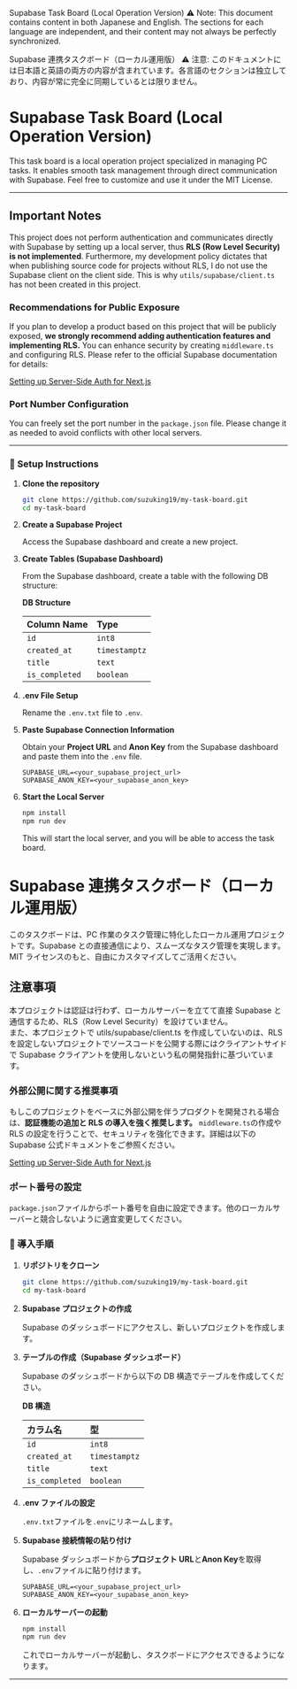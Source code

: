 Supabase Task Board (Local Operation Version)
⚠️ Note: This document contains content in both Japanese and English. The sections for each language are independent, and their content may not always be perfectly synchronized.

Supabase 連携タスクボード（ローカル運用版）
⚠️ 注意: このドキュメントには日本語と英語の両方の内容が含まれています。各言語のセクションは独立しており、内容が常に完全に同期しているとは限りません。

# Supabase Task Board (Local Operation Version)

This task board is a local operation project specialized in managing PC tasks. It enables smooth task management through direct communication with Supabase. Feel free to customize and use it under the MIT License.

---

## Important Notes

This project does not perform authentication and communicates directly with Supabase by setting up a local server, thus **RLS (Row Level Security) is not implemented**.
Furthermore, my development policy dictates that when publishing source code for projects without RLS, I do not use the Supabase client on the client side. This is why `utils/supabase/client.ts` has not been created in this project.

### Recommendations for Public Exposure

If you plan to develop a product based on this project that will be publicly exposed, **we strongly recommend adding authentication features and implementing RLS.** You can enhance security by creating `middleware.ts` and configuring RLS. Please refer to the official Supabase documentation for details:

[Setting up Server-Side Auth for Next.js](https://supabase.com/docs/guides/auth/server-side/nextjs)

### Port Number Configuration

You can freely set the port number in the `package.json` file. Please change it as needed to avoid conflicts with other local servers.

---

### 📝 Setup Instructions

1.  **Clone the repository**

    ```bash
    git clone https://github.com/suzuking19/my-task-board.git
    cd my-task-board
    ```

2.  **Create a Supabase Project**

    Access the Supabase dashboard and create a new project.

3.  **Create Tables (Supabase Dashboard)**

    From the Supabase dashboard, create a table with the following DB structure:

    **DB Structure**

    | Column Name    | Type          |
    | :------------- | :------------ |
    | `id`           | `int8`        |
    | `created_at`   | `timestamptz` |
    | `title`        | `text`        |
    | `is_completed` | `boolean`     |

4.  **.env File Setup**

    Rename the `.env.txt` file to `.env`.

5.  **Paste Supabase Connection Information**

    Obtain your **Project URL** and **Anon Key** from the Supabase dashboard and paste them into the `.env` file.

    ```dotenv
    SUPABASE_URL=<your_supabase_project_url>
    SUPABASE_ANON_KEY=<your_supabase_anon_key>
    ```

6.  **Start the Local Server**

    ```bash
    npm install
    npm run dev
    ```

    This will start the local server, and you will be able to access the task board.

# Supabase 連携タスクボード（ローカル運用版）

このタスクボードは、PC 作業のタスク管理に特化したローカル運用プロジェクトです。Supabase との直接通信により、スムーズなタスク管理を実現します。MIT ライセンスのもと、自由にカスタマイズしてご活用ください。

## 注意事項

本プロジェクトは認証は行わず、ローカルサーバーを立てて直接 Supabase と通信するため、RLS（Row Level Security）を設けていません。\
また、本プロジェクトで utils/supabase/client.ts を作成していないのは、RLS を設定しないプロジェクトでソースコードを公開する際にはクライアントサイドで Supabase クライアントを使用しないという私の開発指針に基づいています。

### 外部公開に関する推奨事項

もしこのプロジェクトをベースに外部公開を伴うプロダクトを開発される場合は、**認証機能の追加と RLS の導入を強く推奨します。** `middleware.ts`の作成や RLS の設定を行うことで、セキュリティを強化できます。詳細は以下の Supabase 公式ドキュメントをご参照ください。

[Setting up Server-Side Auth for Next.js](https://supabase.com/docs/guides/auth/server-side/nextjs)

### ポート番号の設定

`package.json`ファイルからポート番号を自由に設定できます。他のローカルサーバーと競合しないように適宜変更してください。

### 📝 導入手順

1.  **リポジトリをクローン**

    ```bash
    git clone https://github.com/suzuking19/my-task-board.git
    cd my-task-board
    ```

2.  **Supabase プロジェクトの作成**

    Supabase のダッシュボードにアクセスし、新しいプロジェクトを作成します。

3.  **テーブルの作成（Supabase ダッシュボード）**

    Supabase のダッシュボードから以下の DB 構造でテーブルを作成してください。

    **DB 構造**

    | カラム名       | 型            |
    | :------------- | :------------ |
    | `id`           | `int8`        |
    | `created_at`   | `timestamptz` |
    | `title`        | `text`        |
    | `is_completed` | `boolean`     |

4.  **.env ファイルの設定**

    `.env.txt`ファイルを`.env`にリネームします。

5.  **Supabase 接続情報の貼り付け**

    Supabase ダッシュボードから**プロジェクト URL**と**Anon Key**を取得し、`.env`ファイルに貼り付けます。

    ```dotenv
    SUPABASE_URL=<your_supabase_project_url>
    SUPABASE_ANON_KEY=<your_supabase_anon_key>
    ```

6.  **ローカルサーバーの起動**

    ```bash
    npm install
    npm run dev
    ```

    これでローカルサーバーが起動し、タスクボードにアクセスできるようになります。

---
